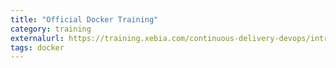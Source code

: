 ```yaml
---
title: "Official Docker Training"
category: training
externalurl: https://training.xebia.com/continuous-delivery-devops/introduction-to-docker/
tags: docker
---
```

